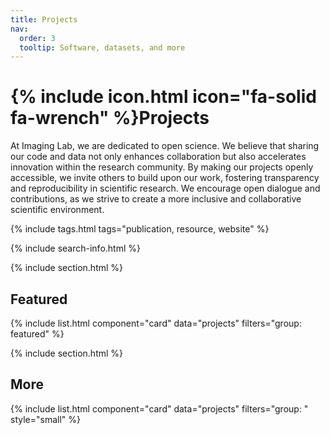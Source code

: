 ```yaml
---
title: Projects
nav:
  order: 3
  tooltip: Software, datasets, and more
---
```


# {% include icon.html icon="fa-solid fa-wrench" %}Projects

At Imaging Lab, we are dedicated to open science. We believe that sharing our code and data not only enhances collaboration but also accelerates innovation within the research community. By making our projects openly accessible, we invite others to build upon our work, fostering transparency and reproducibility in scientific research. We encourage open dialogue and contributions, as we strive to create a more inclusive and collaborative scientific environment.

{% include tags.html tags="publication, resource, website" %}

{% include search-info.html %}

{% include section.html %}

## Featured

{% include list.html component="card" data="projects" filters="group: featured" %}

{% include section.html %}

## More

{% include list.html component="card" data="projects" filters="group: " style="small" %}
